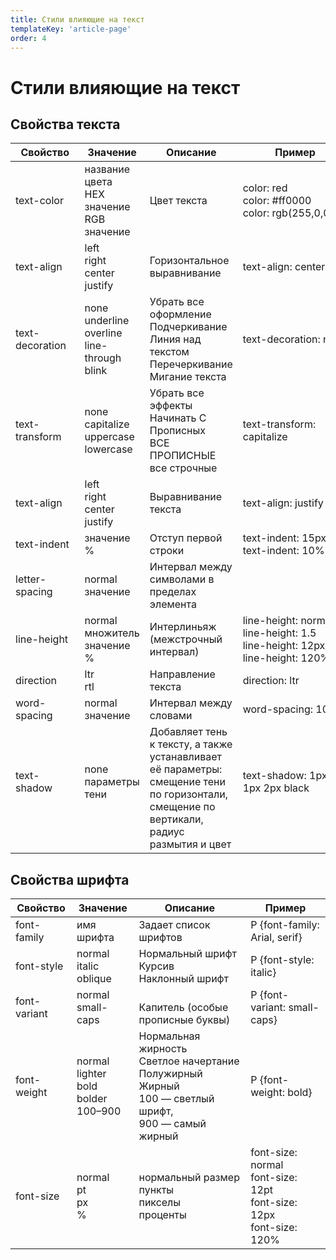 ```yaml
---
title: Стили влияющие на текст
templateKey: 'article-page'
order: 4
---
```


# Стили влияющие на текст

## Свойства текста

|Свойство|Значение|Описание|Пример|
|---|---|---|---|
|text-color| название цвета<br> HEX значение<br> RGB значение | Цвет текста |color: red<br>color: #ff0000<br>color: rgb(255,0,0)|
| text-align | left<br> right<br> center<br> justify| Горизонтальное выравнивание | text-align: center |
|text-decoration | none <br>underline <br>overline <br>line-through <br>blink | Убрать все оформление <br>Подчеркивание <br>Линия над текстом <br>Перечеркивание <br>Мигание текста| text-decoration: none |
| text-transform | none <br>capitalize <br>uppercase <br>lowercase | Убрать все эффекты <br> Начинать С Прописных <br>ВСЕ ПРОПИСНЫЕ <br> все строчные| text-transform: capitalize |
|text-align| left  <br>right <br>center <br>justify | Выравнивание текста	| text-align: justify|
|text-indent |значение <br>%|Отступ первой строки | text-indent: 15px; <br>text-indent: 10%|
|letter-spacing| normal<br>значение |Интервал между символами в пределах элемента| |
|line-height|normal<br>множитель<br>значение <br>%|Интерлиньяж (межстрочный интервал) | line-height: normal <br>line-height: 1.5 <br>line-height: 12px <br>line-height: 120% |
|direction|ltr<br>rtl|Направление текста|direction: ltr|
|word-spacing|normal<br>значение|Интервал между словами|word-spacing: 10px;|
|text-shadow &nbsp;&nbsp;&nbsp;&nbsp;&nbsp;&nbsp;&nbsp;&nbsp;&nbsp;&nbsp;&nbsp;&nbsp;&nbsp;&nbsp;&nbsp;&nbsp;&nbsp;&nbsp;&nbsp;&nbsp;&nbsp;&nbsp;|none<br>параметры тени &nbsp;&nbsp;&nbsp;&nbsp;&nbsp;&nbsp;&nbsp;&nbsp;&nbsp;&nbsp;&nbsp;&nbsp;&nbsp;&nbsp;&nbsp;&nbsp;&nbsp;&nbsp;&nbsp; |Добавляет тень к тексту, а также устанавливает её параметры: cмещение тени по горизонтали, cмещение по вертикали, радиус размытия и цвет|text-shadow: 1px 1px 2px black &nbsp;&nbsp;&nbsp;&nbsp;&nbsp;&nbsp;&nbsp;&nbsp;&nbsp;&nbsp;&nbsp;&nbsp;&nbsp;&nbsp;&nbsp;&nbsp;&nbsp;&nbsp;&nbsp;&nbsp;&nbsp;&nbsp;&nbsp;&nbsp;&nbsp;&nbsp;&nbsp;&nbsp;&nbsp;&nbsp;&nbsp;&nbsp;&nbsp;&nbsp;&nbsp;&nbsp;&nbsp;&nbsp;&nbsp; |

## Свойства шрифта

|Свойство|Значение|Описание|Пример|
|---|---|---|---|
|font-family|имя шрифта|Задает список шрифтов|P {font-family: Arial, serif}|
|font-style|normal <br> italic <br> oblique |Нормальный шрифт <br>Курсив <br>Наклонный шрифт |P {font-style: italic}|
|font-variant|normal <br> small-caps |<br> Капитель (особые прописные буквы)|P {font-variant: small-caps}|
|font-weight|normal <br> lighter <br> bold <br> bolder <br> 100–900 |Нормальная <br>жирность <br>Светлое начертание <br>Полужирный <br>Жирный <br>100 — светлый шрифт, <br>900 — самый жирный |P {font-weight: bold}|
|font-size|normal <br> pt <br> px <br> % |нормальный размер <br>пункты <br>пикселы <br>проценты |font-size: normal <br>font-size: 12pt <br>font-size: 12px <br>font-size: 120%|
